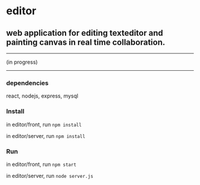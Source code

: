 # editor

## web application for editing texteditor and painting canvas in real time collaboration.  

___
(in progress)
___

### dependencies  
react, nodejs, express, mysql


### Install
in editor/front, run
```npm install```

in editor/server, run
```npm install```



### Run
in editor/front, run
```npm start```

in editor/server, run
```node server.js```

